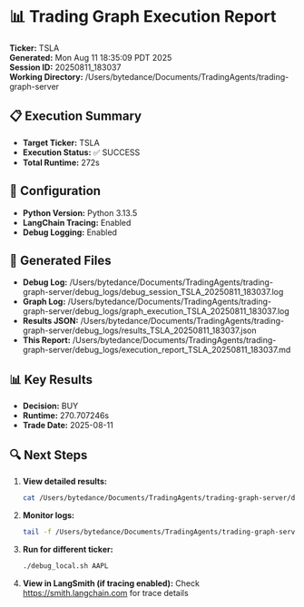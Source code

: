 # 📊 Trading Graph Execution Report

**Ticker:** TSLA  
**Generated:** Mon Aug 11 18:35:09 PDT 2025  
**Session ID:** 20250811_183037  
**Working Directory:** /Users/bytedance/Documents/TradingAgents/trading-graph-server

## 📋 Execution Summary

- **Target Ticker:** TSLA
- **Execution Status:** ✅ SUCCESS
- **Total Runtime:** 272s

## 🔧 Configuration

- **Python Version:** Python 3.13.5
- **LangChain Tracing:** Enabled
- **Debug Logging:** Enabled

## 📂 Generated Files

- **Debug Log:** /Users/bytedance/Documents/TradingAgents/trading-graph-server/debug_logs/debug_session_TSLA_20250811_183037.log
- **Graph Log:** /Users/bytedance/Documents/TradingAgents/trading-graph-server/debug_logs/graph_execution_TSLA_20250811_183037.log  
- **Results JSON:** /Users/bytedance/Documents/TradingAgents/trading-graph-server/debug_logs/results_TSLA_20250811_183037.json
- **This Report:** /Users/bytedance/Documents/TradingAgents/trading-graph-server/debug_logs/execution_report_TSLA_20250811_183037.md

## 📊 Key Results

- **Decision:** BUY
- **Runtime:** 270.707246s
- **Trade Date:** 2025-08-11

## 🔍 Next Steps

1. **View detailed results:**
   ```bash
   cat /Users/bytedance/Documents/TradingAgents/trading-graph-server/debug_logs/results_TSLA_20250811_183037.json | jq .
   ```

2. **Monitor logs:**
   ```bash
   tail -f /Users/bytedance/Documents/TradingAgents/trading-graph-server/debug_logs/graph_execution_TSLA_20250811_183037.log
   ```

3. **Run for different ticker:**
   ```bash
   ./debug_local.sh AAPL
   ```

4. **View in LangSmith (if tracing enabled):**
   Check https://smith.langchain.com for trace details


